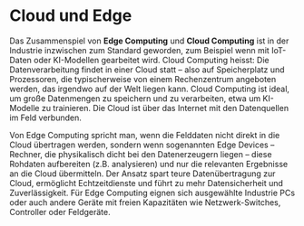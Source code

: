 # Cloud und Edge

Das Zusammenspiel von **Edge Computing** und **Cloud Computing** ist in der Industrie inzwischen zum Standard geworden, zum Beispiel wenn mit IoT-Daten oder KI-Modellen gearbeitet wird. Cloud Computing heisst: Die Datenverarbeitung findet in einer Cloud statt – also auf Speicherplatz und Prozessoren, die typischerweise von einem Rechenzentrum angeboten werden, das irgendwo auf der Welt liegen kann. Cloud Computing ist ideal, um große Datenmengen zu speichern und zu verarbeiten, etwa um KI-Modelle zu trainieren. Die Cloud ist über das Internet mit den Datenquellen im Feld verbunden.

Von Edge Computing spricht man, wenn die Felddaten nicht direkt in die Cloud übertragen werden, sondern wenn sogenannten Edge Devices – Rechner, die physikalisch dicht bei den Datenerzeugern liegen – diese Rohdaten aufbereiten (z.B. analysieren) und nur die relevanten Ergebnisse an die Cloud übermitteln. Der Ansatz spart teure Datenübertragung zur Cloud, ermöglicht Echtzeitdienste und führt zu mehr Datensicherheit und Zuverlässigkeit. Für Edge Computing eignen sich ausgewählte Industrie PCs oder auch andere Geräte mit freien Kapazitäten wie Netzwerk-Switches, Controller oder Feldgeräte.

